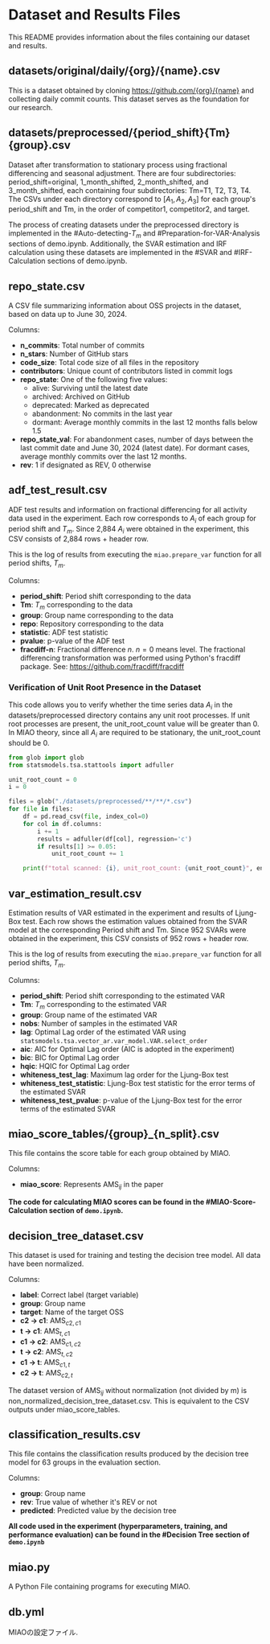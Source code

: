 # Dataset and Results Files

This README provides information about the files containing our dataset and results.

## datasets/original/daily/{org}/{name}.csv

This is a dataset obtained by cloning https://github.com/{org}/{name} and collecting daily commit counts. This dataset serves as the foundation for our research. 

## datasets/preprocessed/{period_shift}{Tm}{group}.csv

Dataset after transformation to stationary process using fractional differencing and seasonal adjustment. There are four subdirectories: period_shift=original, 1_month_shifted, 2_month_shifted, and 3_month_shifted, each containing four subdirectories: Tm=T1, T2, T3, T4. The CSVs under each directory correspond to $[A_1, A_2, A_3]$ for each group's period_shift and Tm, in the order of competitor1, competitor2, and target.

The process of creating datasets under the preprocessed directory is implemented in the #Auto-detecting-$T_m$ and #Preparation-for-VAR-Analysis sections of demo.ipynb. Additionally, the SVAR estimation and IRF calculation using these datasets are implemented in the #SVAR and #IRF-Calculation sections of demo.ipynb.

## repo_state.csv

A CSV file summarizing information about OSS projects in the dataset, based on data up
to June 30, 2024.

Columns:
- **n_commits**: Total number of commits
- **n_stars**: Number of GitHub stars
- **code_size**: Total code size of all files in the repository
- **contributors**: Unique count of contributors listed in commit logs
- **repo_state**: One of the following five values:
   - alive: Surviving until the latest date
   - archived: Archived on GitHub
   - deprecated: Marked as deprecated
   - abandonment: No commits in the last year
   - dormant: Average monthly commits in the last 12 months falls below 1.5
- **repo_state_val**: For abandonment cases, number of days between the last commit date and June 30, 2024 (latest date). For dormant cases, average monthly commits over the last 12 months.
- **rev**: 1 if designated as REV, 0 otherwise

## adf_test_result.csv

ADF test results and information on fractional differencing for all activity data used in the experiment. Each row corresponds to $A_i$ of each group for period shift and $T_m$. Since 2,884 $A_i$ were obtained in the experiment, this CSV consists of 2,884 rows + header row.

This is the log of results from executing the `miao.prepare_var` function for all period shifts, $T_m$.

Columns:
- **period_shift**: Period shift corresponding to the data
- **Tm**: $T_m$ corresponding to the data
- **group**: Group name corresponding to the data
- **repo**: Repository corresponding to the data
- **statistic**: ADF test statistic
- **pvalue**: p-value of the ADF test
- **fracdiff-n**: Fractional difference $n$. $n=0$ means level. The fractional differencing transformation was performed using Python's fracdiff package. See: https://github.com/fracdiff/fracdiff

### Verification of Unit Root Presence in the Dataset

This code allows you to verify whether the time series data $A_i$ in the datasets/preprocessed directory contains any unit root processes. If unit root processes are present, the unit_root_count value will be greater than 0. In MIAO theory, since all $A_i$ are required to be stationary, the unit_root_count should be 0.

```python
from glob import glob
from statsmodels.tsa.stattools import adfuller

unit_root_count = 0
i = 0

files = glob("./datasets/preprocessed/**/**/*.csv")
for file in files:
    df = pd.read_csv(file, index_col=0)
    for col in df.columns:
        i += 1
        results = adfuller(df[col], regression='c')
        if results[1] >= 0.05:
            unit_root_count += 1

    print(f"total scanned: {i}, unit_root_count: {unit_root_count}", end='\r')
```

## var_estimation_result.csv

Estimation results of VAR estimated in the experiment and results of Ljung-Box test. Each row shows the estimation values obtained from the SVAR model at the corresponding Period shift and Tm. Since 952 SVARs were obtained in the experiment, this CSV consists of 952 rows + header row.

This is the log of results from executing the `miao.prepare_var` function for all period shifts, $T_m$.

Columns:
- **period_shift**: Period shift corresponding to the estimated VAR
- **Tm**: $T_m$ corresponding to the estimated VAR
- **group**: Group name of the estimated VAR
- **nobs**: Number of samples in the estimated VAR
- **lag**: Optimal Lag order of the estimated VAR using `statsmodels.tsa.vector_ar.var_model.VAR.select_order`
- **aic**: AIC for Optimal Lag order (AIC is adopted in the experiment)
- **bic**: BIC for Optimal Lag order
- **hqic**: HQIC for Optimal Lag order
- **whiteness_test_lag**: Maximum lag order for the Ljung-Box test
- **whiteness_test_statistic**: Ljung-Box test statistic for the error terms of the estimated SVAR
- **whiteness_test_pvalue**: p-value of the Ljung-Box test for the error terms of the estimated SVAR

## miao_score_tables/{group}_{n_split}.csv

This file contains the score table for each group obtained by MIAO.

Columns:
- **miao_score**: Represents $\mathrm{AMS}_{ij}$ in the paper

**The code for calculating MIAO scores can be found in the #MIAO-Score-Calculation section of `demo.ipynb`.**

## decision_tree_dataset.csv

This dataset is used for training and testing the decision tree model. All data have been normalized.

Columns:
- **label**: Correct label (target variable)
- **group**: Group name
- **target**: Name of the target OSS
- **c2 -> c1**: $\mathrm{AMS}_{c2,c1}$
- **t -> c1**: $\mathrm{AMS}_{t,c1}$
- **c1 -> c2**: $\mathrm{AMS}_{c1,c2}$
- **t -> c2**: $\mathrm{AMS}_{t,c2}$
- **c1 -> t**: $\mathrm{AMS}_{c1,t}$
- **c2 -> t**: $\mathrm{AMS}_{c2,t}$

The dataset version of $\mathrm{AMS}_{ij}$ without normalization (not divided by m) is non_normalized_decision_tree_dataset.csv. This is equivalent to the CSV outputs under miao_score_tables.

## classification_results.csv

This file contains the classification results produced by the decision tree model for 63 groups in the evaluation section.

Columns:
- **group**: Group name
- **rev**: True value of whether it's REV or not
- **predicted**: Predicted value by the decision tree

**All code used in the experiment (hyperparameters, training, and performance evaluation) can be found in the #Decision Tree section of `demo.ipynb`**

## miao.py

A Python File containing programs for executing MIAO. 

## db.yml

MIAOの設定ファイル.